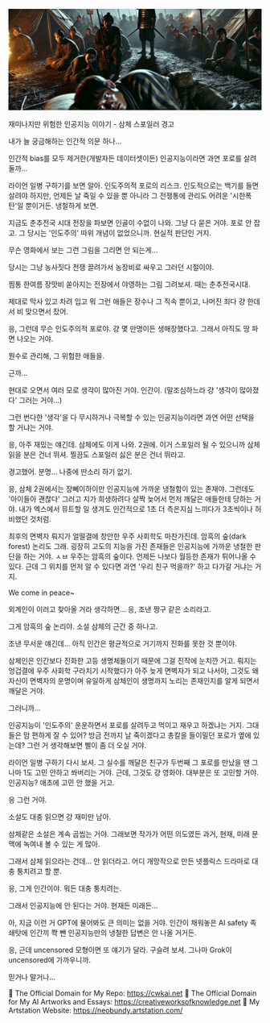 ![img_55.png](../images/img_55.png)

재미나지만 위험한 인공지능 이야기 - 삼체 스포일러 경고

내가 늘 궁금해하는 인간적 의문 하나...

인간적 bias를 모두 제거한(개발자든 데이터셋이든) 인공지능이라면 과연 포로를 살려둘까...

라이언 일병 구하기를 보면 알아. 인도주의적 포로의 리스크. 인도적으로는 백기를 들면 살려야 하지만, 언제든 날 죽일 수 있을 뿐 아니라 그 전쟁통에 관리도 어려운 '시한폭탄'일 뿐이거든. 냉철하게 보면.

지금도 춘추전국 시대 전장을 파보면 인골이 수없이 나와. 그냥 다 묻은 거야. 포로 안 잡고. 그 당시는 '인도주의' 따위 개념이 없었으니까. 현실적 판단인 거지.

무슨 영화에서 보는 그런 그림을 그리면 안 되는게...

당시는 그냥 농사짓다 전쟁 끌려가서 농장비로 싸우고 그러던 시절이야. 

찜통 한여름 장맛비 쏟아지는 전장에서 야영하는 그림 그려보셔. 때는 춘추전국시대.

제대로 막사 있고 차려 입고 뭐 그런 애들은 장수나 그 직속 뿐이고, 나머진 죄다 걍 한데서 비 맞으면서 잤어. 

응, 그런데 무슨 인도주의적 포로야. 걍 몇 만명이든 생매장했다고. 그래서 아직도 땅 파면 나오는 거야.

뭔수로 관리해, 그 위험한 애들을. 

근까...

현대로 오면서 여러 모로 생각이 많아진 거야. 인간이. (말조심하느라 걍 '생각이 많아졌다' 그러는 거야...)

그런 번다한 '생각'을 다 무시하거나 극복할 수 있는 인공지능이라면 과연 어떤 선택을 할 거냐는 거야.

응, 아주 재밌는 얘긴데. 삼체에도 이게 나와. 2권에. 이거 스포일러 될 수 있으니까 삼체 읽을 분은 건너 뛰셔. 찔끔도 스포일러 싫은 분은 건너 뛰라고. 

경고했어. 분명... 나중에 딴소리 하기 없기.

응, 삼체 2권에서는 장뻬이하이만 인공지능에 가까운 냉철함이 있는 존재야. 그런데도 '아이들아 괜찮다' 그러고 지가 희생하려다 살짝 늦어서 먼저 깨달은 애들한테 당하는 거야. 내가 엑스에서 뮤트할 일 생겨도 인간적으로 1초 더 측은지심 느끼다가 3초씩이나 허비했던 것처럼.

최후의 면벽자 뤄지가 얼떨결에 창안한 우주 사회학도 마찬가진데. 암흑의 숲(dark forest) 논리도 그래. 굉장히 고도의 지능을 가진 존재들은 인공지능에 가까운 냉철한 판단을 하는 거야. ㅅㅂ 우주는 암흑의 숲이다. 언제든 나보다 월등한 존재가 튀어나올 수 있다. 근데 그 위치를 먼저 알 수 있다면 과연 '우리 친구 먹을까?' 하고 다가갈 거냐는 거지.

We come in peace~

외계인이 이러고 찾아올 거라 생각하면... 응, 조낸 짱구 같은 소리라고. 

그게 암흑의 숲 논리야. 소설 삼체의 근간 중 하나고. 

조낸 무서운 얘긴데... 아직 인간은 평균적으로 거기까지 진화를 못한 것 뿐이야.

삼체인은 인간보다 진화한 고등 생명체들이기 때문에 그걸 진작에 눈치깐 거고. 뤄지는 엉겁결에 우주 사회학 구라치기 시작했다가 아주 늦게 면벽자가 되고 나서야, 그것도 왜 자신이 면벽자의 운명이며 유일하게 삼체인이 생명까지 노리는 존재인지를 알게 되면서 깨달은 거야.

그러니까...

인공지능이 '인도주의' 운운하면서 포로를 살려두고 먹이고 재우고 하겠냐는 거지. 그대들은 맘 편하게 잘 수 있어? 방금 전까지 날 죽이겠다고 총칼을 들이밀던 포로가 옆에 있는데? 그런 거 생각해보면 삘이 좀 더 오실 거야.

라이언 일병 구하기 다시 보셔. 그 실수를 깨달은 친구가 두번째 그 포로를 만났을 땐 그나마 1도 고민 안하고 쏴버리는 거야. 근데, 그것도 걍 영화야. 대부분은 또 고민할 거야. 인공지능? 애초에 고민 안 했을 거고.

응 그런 거야.

소설도 대충 읽으면 걍 재미만 남아.

삼체같은 소설은 계속 곱씹는 거야. 그래보면 작가가 어떤 의도였든 과거, 현재, 미래 문맥에 녹여내 볼 수 있는 게 많아.

그래서 삼체 읽으라는 건데... 안 읽더라고. 어디 개망작으로 만든 넷플릭스 드라마로 대충 퉁치려고 할 뿐.

응, 그게 인간이야. 뭐든 대충 퉁치려는. 

그래서 인공지능에 안 된다는 거야. 현재든 미래든...

아, 지금 이런 거 GPT에 물어봐도 큰 의미는 없을 거야. 인간이 채워놓은 AI safety 족쇄탓에 인간끼 쫙 뺀 인공지능만의 냉철한 답변은 안 나올 거거든.

응, 근데 uncensored 모형이면 또 얘기가 달라. 구슬려 보셔. 그나마 Grok이 uncensored에 가까우니까.

믿거나 말거나...

🔗 The Official Domain for My Repo: https://cwkai.net
🔗 The Official Domain for My AI Artworks and Essays: https://creativeworksofknowledge.net
🔗 My Artstation Website: https://neobundy.artstation.com/